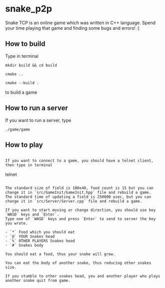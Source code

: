 # snake_p2p

Snake TCP is an online game which was written in C++ language. Spend your time playing that game and finding some bugs and errors! :)

## How to build

Type in terminal
```
mkdir build && cd build
```
```
cmake ..
```
```
cmake --build .
```
to build a game

## How to run a server

If you want to run a server, type
```
./game/game
```

## How to play

```

If you want to connect to a game, you should have a telnet client, then type in terminal
```
telnet <ip where game was excecuted> <port>
```

The standard size of field is 100x40, food count is 15 but you can change it in `src/GameInit/GameInit.hpp` file and rebuild a game.
The standard time of updating a field is 250000 usec, but you can change it in `src/Server/Server.cpp` file and rebuild a game.

If you want to start moving or change direction, you should use key `WASD` keys and `Enter`.
Type one of `WASD` keys and press `Enter` to send to server the key you wrote.

- `*` Food which you should eat
- `@` YOUR Snakes head
- `%` OTHER PLAYERS Snakes head
- `#` Snakes body

You should eat a food, thus your snake will grow.

You can eat the body of another snake, thus reducing other snakes size.

If you stumble to other snakes head, you and another player who plays another snake quit from game.
